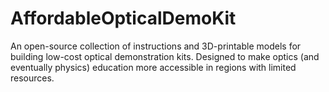 # AffordableOpticalDemoKit
An open-source collection of instructions and 3D-printable models for building low-cost optical demonstration kits. Designed to make optics (and eventually physics) education more accessible in regions with limited resources.
